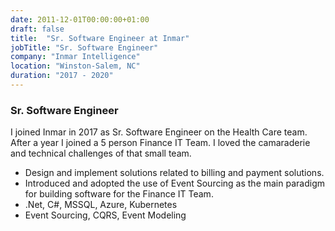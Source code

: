 ```yaml
---
date: 2011-12-01T00:00:00+01:00
draft: false
title:  "Sr. Software Engineer at Inmar"
jobTitle: "Sr. Software Engineer"
company: "Inmar Intelligence"
location: "Winston-Salem, NC"
duration: "2017 - 2020"
---
```


### Sr. Software Engineer

I joined Inmar in 2017 as Sr. Software Engineer on the Health Care team. After a year I joined a 5 person Finance IT Team. I loved the camaraderie and technical challenges of that small team. 
- Design and implement solutions related to billing and payment solutions.
- Introduced and adopted the use of Event Sourcing as the main paradigm for building software for the Finance IT Team.
- .Net, C#, MSSQL, Azure, Kubernetes
- Event Sourcing, CQRS, Event Modeling
